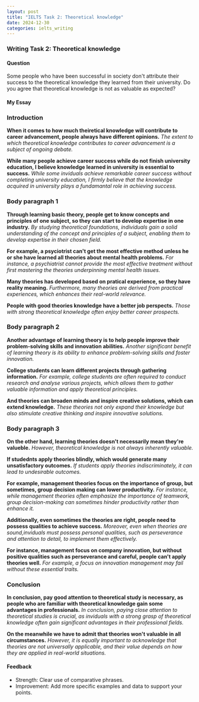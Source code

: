 ```yaml
---
layout: post
title: "IELTS Task 2: Theoretical knowledge"
date: 2024-12-30
categories: ielts_writing
---
```


### Writing Task 2: Theoretical knowledge

#### Question
Some people who have been successful in society don't attribute their success to the theoretical knowledge they learned from their university. Do you agree that theoretical knowledge is not as valuable as expected?

#### My Essay
### Introduction
**When it comes to how much theiretical knowledge will contribute to career advancement, people always have different opinions.** 
*The extent to which theoretical knowledge contributes to career advancement is a subject of ongoing debate.*

**While many people achieve career success while do not finish university education, I believe knowledge learned in university is essential to success.**
*While some inviduals achieve  remarkable career success without completing university education, I firmly believe that the knowledge acquired in university plays a fundamantal role in achieving success.*

### Body paragraph 1
**Through learning basic theory, people get to know concepts and principles of one subject, so they can start to develop expertise in one industry.** 
*By studying theoretical foundations, individuals gain a solid understanding of the concept and principles of a subject, enabling them to develop expertise in their chosen field.*

**For example, a psyciotrist can't get the most effective method unless he or she have learned all theories about mental health problems.** 
*For instance, a psychiatrist cannot provide the most effective treatment without first mastering the theories underpinning mental health issues.*

**Many theories has developed based on pratical experience, so they have reality meaning.**
*Furthermore, many theories are derived from practical experiences, which enhances their real-world relevance.*

**People with good theories knowledge have a better job perspects.**
*Those with strong theoretical knowledge often enjoy better career prospects.*

### Body paragraph 2
**Another advantage of learning theory is to help people improve their problem-solving skills and innovation abilities.**
*Another significant benefit of learning theory is its ability to enhance problem-solving skills and foster innovation.*

**College students can learn different projects through gathering information.**
*For example, college students are often required to conduct research and analyse various projects, which allows them to gather valuable information and apply theoretical principles.*

**And theories can broaden minds and inspire creative solutions, which can extend knowledge.**
*These theories not only expand their knowledge but also stimulate creative thinking and inspire innovative solutions.*

### Body paragraph 3
**On the other hand, learning theories doesn't necessarily mean they're valueble.**
*However, theoretical knowledge is not always inherently valuable.*

**If studednts apply theories blindly, which would generate many unsatisfactory outcomes.**
*If students apply theories indiscriminately, it can lead to undesirable outcomes.*

**For example, management theories focus on the importance of group, but sometimes, group decision making can lower productivity.** 
*For instance, while management theories often emphasize the importance of teamwork, group decision-making can sometimes hinder productivity rather than enhance it.*

**Additionally, even sometimes the theories are right, people need to possess qualities to achieve success.** 
*Moreover, even when theories are sound,inviduals must possess personal qualities, such as perseverance and attention to detail, to implement them effectively.*

**For instance, management focus on company innovation, but without positive qualities such as perseverance and careful, people can't apply theories well.**
*For example, a focus on innovation management may fail without these essential traits.*

### Conclusion
**In conclusion, pay good attention to theoretical study is necessary, as people who are familiar with theoretical knowledge gain some advantages in professionals.** 
*In conclusion, paying close attention to theoretical studies is crucial, as inviduals with a strong grasp of theoretical knowledge often gain significant advantages in their professional fields.*

**On the meanwhile we have to admit that theories won't valuable in all circumstances.** 
*However, it is equally important to acknowledge that theories are not universally applicable, and their value depends on how they are applied in real-world situations.*

#### Feedback
- Strength: Clear use of comparative phrases.
- Improvement: Add more specific examples and data to support your points.

